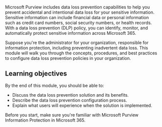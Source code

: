 Microsoft Purview includes data loss prevention capabilities to help you prevent accidental and intentional data loss for your sensitive information. Sensitive information can include financial data or personal information such as credit card numbers, social security numbers, or health records. With a data loss prevention (DLP) policy, you can identify, monitor, and automatically protect sensitive information across Microsoft 365.

Suppose you're the administrator for your organization, responsible for information protection, including preventing inadvertent data loss. This module will walk you through the concepts, procedures, and best practices to configure data loss prevention policies in your organization.

## Learning objectives

By the end of this module, you should be able to:

- Discuss the data loss prevention solution and its benefits.
- Describe the data loss prevention configuration process.
- Explain what users will experience when the solution is implemented.

Before you start, make sure you're familiar with Microsoft Purview Information Protection in Microsoft 365.
